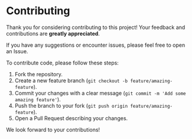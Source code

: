 
# Contributing

Thank you for considering contributing to this project! Your feedback and contributions are **greatly appreciated**.

If you have any suggestions or encounter issues, please feel free to open an Issue.

To contribute code, please follow these steps:

1. Fork the repository.
2. Create a new feature branch (`git checkout -b feature/amazing-feature`).
3. Commit your changes with a clear message (`git commit -m 'Add some amazing feature'`).
4. Push the branch to your fork (`git push origin feature/amazing-feature`).
5. Open a Pull Request describing your changes.

We look forward to your contributions!